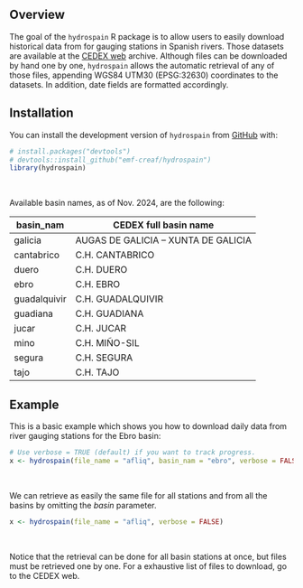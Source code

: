
<!-- README.md is generated from README.Rmd. Please edit that file -->

## Overview

<!-- badges: start -->
<!-- badges: end -->

The goal of the `hydrospain` R package is to allow users to easily
download historical data from for gauging stations in Spanish rivers.
Those datasets are available at the [CEDEX
web](https://ceh.cedex.es/anuarioaforos/demarcaciones.asp) archive.
Although files can be downloaded by hand one by one, `hydrospain` allows
the automatic retrieval of any of those files, appending WGS84 UTM30
(EPSG:32630) coordinates to the datasets. In addition, date fields are
formatted accordingly.

## Installation

You can install the development version of `hydrospain` from
[GitHub](https://github.com/) with:

``` r
# install.packages("devtools")
# devtools::install_github("emf-creaf/hydrospain")
library(hydrospain)
```

<br>

Available basin names, as of Nov. 2024, are the following:

| **basin_nam** | **CEDEX full basin name**           |
|---------------|-------------------------------------|
| galicia       | AUGAS DE GALICIA – XUNTA DE GALICIA |
| cantabrico    | C.H. CANTABRICO                     |
| duero         | C.H. DUERO                          |
| ebro          | C.H. EBRO                           |
| guadalquivir  | C.H. GUADALQUIVIR                   |
| guadiana      | C.H. GUADIANA                       |
| jucar         | C.H. JUCAR                          |
| mino          | C.H. MIÑO-SIL                       |
| segura        | C.H. SEGURA                         |
| tajo          | C.H. TAJO                           |

## Example

This is a basic example which shows you how to download daily data from
river gauging stations for the Ebro basin:

``` r
# Use verbose = TRUE (default) if you want to track progress.
x <- hydrospain(file_name = "afliq", basin_nam = "ebro", verbose = FALSE)
```

<br>

We can retrieve as easily the same file for all stations and from all
the basins by omitting the $\textit{basin}$ parameter.

``` r
x <- hydrospain(file_name = "afliq", verbose = FALSE)
```

<br>

Notice that the retrieval can be done for all basin stations at once,
but files must be retrieved one by one. For a exhaustive list of files
to download, go to the CEDEX web.
